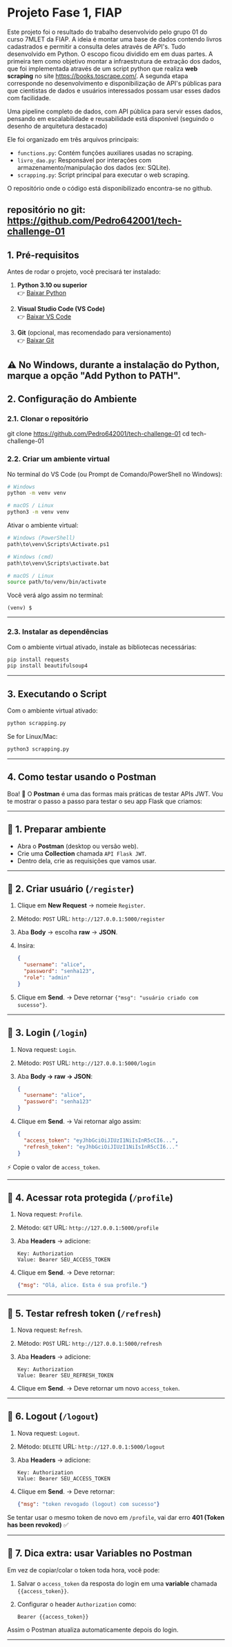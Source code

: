 # Projeto Fase 1, FIAP

Este projeto foi o resultado do trabalho desenvolvido pelo grupo 01 do curso 7MLET da FIAP. A ideia é montar uma base de dados contendo livros cadastrados e permitir a consulta deles através de API's. Tudo desenvolvido em Python. O escopo ficou dividido em em duas partes. A primeira tem como objetivo montar a infraestrutura de extração dos dados, que foi implementada através de um script python que realiza **web scraping** no site https://books.toscrape.com/. A segunda etapa corresponde no desenvolvimento e disponibilização de API's públicas para que cientistas de dados e usuários interessados possam usar esses dados com facilidade.

Uma pipeline completo de dados, com API pública para servir esses dados, pensando em escalabilidade e reusabilidade está disponível (seguindo o desenho de arquitetura destacado)

Ele foi organizado em três arquivos principais:
- `functions.py`: Contém funções auxiliares usadas no scraping.
- `livro_dao.py`: Responsável por interações com armazenamento/manipulação dos dados (ex: SQLite).
- `scrapping.py`: Script principal para executar o web scraping.

O repositório onde o código está disponibilizado encontra-se no github.

repositório no git: https://github.com/Pedro642001/tech-challenge-01
---

## 1. Pré-requisitos

Antes de rodar o projeto, você precisará ter instalado:

1. **Python 3.10 ou superior**  
   👉 [Baixar Python](https://www.python.org/downloads/)

2. **Visual Studio Code (VS Code)**  
   👉 [Baixar VS Code](https://code.visualstudio.com/)

3. **Git** (opcional, mas recomendado para versionamento)  
   👉 [Baixar Git](https://git-scm.com/downloads)

⚠️ No Windows, durante a instalação do Python, marque a opção **"Add Python to PATH"**.
---

## 2. Configuração do Ambiente

### 2.1. Clonar o repositório 
git clone https://github.com/Pedro642001/tech-challenge-01
cd tech-challenge-01

### 2.2. Criar um ambiente virtual
No terminal do VS Code (ou Prompt de Comando/PowerShell no Windows):

```bash
# Windows
python -m venv venv

# macOS / Linux
python3 -m venv venv
```

Ativar o ambiente virtual:

```bash
# Windows (PowerShell)
path\to\venv\Scripts\Activate.ps1

# Windows (cmd)
path\to\venv\Scripts\activate.bat

# macOS / Linux
source path/to/venv/bin/activate
```

Você verá algo assim no terminal:
```
(venv) $
```
---

### 2.3. Instalar as dependências
Com o ambiente virtual ativado, instale as bibliotecas necessárias:

```bash
pip install requests 
pip install beautifulsoup4
```
---

## 3. Executando o Script
Com o ambiente virtual ativado:

```bash
python scrapping.py
```

Se for Linux/Mac:

```bash
python3 scrapping.py
```

---

## 4. Como testar usando o Postman
Boa! 🚀 O **Postman** é uma das formas mais práticas de testar APIs JWT. Vou te mostrar o passo a passo para testar o seu app Flask que criamos:

---

## 🔹 1. Preparar ambiente

* Abra o **Postman** (desktop ou versão web).
* Crie uma **Collection** chamada `API Flask JWT`.
* Dentro dela, crie as requisições que vamos usar.

---

## 🔹 2. Criar usuário (`/register`)

1. Clique em **New Request** → nomeie `Register`.
2. Método: `POST`
   URL: `http://127.0.0.1:5000/register`
3. Aba **Body** → escolha **raw** → **JSON**.
4. Insira:

   ```json
   {
     "username": "alice",
     "password": "senha123",
     "role": "admin"
   }
   ```
5. Clique em **Send**.
   → Deve retornar `{"msg": "usuário criado com sucesso"}`.

---

## 🔹 3. Login (`/login`)

1. Nova request: `Login`.
2. Método: `POST`
   URL: `http://127.0.0.1:5000/login`
3. Aba **Body → raw → JSON**:

   ```json
   {
     "username": "alice",
     "password": "senha123"
   }
   ```
4. Clique em **Send**.
   → Vai retornar algo assim:

   ```json
   {
     "access_token": "eyJhbGciOiJIUzI1NiIsInR5cCI6...",
     "refresh_token": "eyJhbGciOiJIUzI1NiIsInR5cCI6..."
   }
   ```

⚡ Copie o valor de `access_token`.

---

## 🔹 4. Acessar rota protegida (`/profile`)

1. Nova request: `Profile`.
2. Método: `GET`
   URL: `http://127.0.0.1:5000/profile`
3. Aba **Headers** → adicione:

   ```
   Key: Authorization
   Value: Bearer SEU_ACCESS_TOKEN
   ```
4. Clique em **Send**.
   → Deve retornar:

   ```json
   {"msg": "Olá, alice. Esta é sua profile."}
   ```

---

## 🔹 5. Testar refresh token (`/refresh`)

1. Nova request: `Refresh`.
2. Método: `POST`
   URL: `http://127.0.0.1:5000/refresh`
3. Aba **Headers** → adicione:

   ```
   Key: Authorization
   Value: Bearer SEU_REFRESH_TOKEN
   ```
4. Clique em **Send**.
   → Deve retornar um novo `access_token`.

---

## 🔹 6. Logout (`/logout`)

1. Nova request: `Logout`.
2. Método: `DELETE`
   URL: `http://127.0.0.1:5000/logout`
3. Aba **Headers** → adicione:

   ```
   Key: Authorization
   Value: Bearer SEU_ACCESS_TOKEN
   ```
4. Clique em **Send**.
   → Deve retornar:

   ```json
   {"msg": "token revogado (logout) com sucesso"}
   ```

Se tentar usar o mesmo token de novo em `/profile`, vai dar erro **401 (Token has been revoked)** ✅

---

## 🔹 7. Dica extra: usar **Variables** no Postman

Em vez de copiar/colar o token toda hora, você pode:

1. Salvar o `access_token` da resposta do login em uma **variable** chamada `{{access_token}}`.
2. Configurar o header `Authorization` como:

   ```
   Bearer {{access_token}}
   ```

Assim o Postman atualiza automaticamente depois do login.

---



